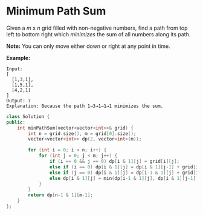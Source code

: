 #  Minimum Path Sum

Given a *m* x *n* grid filled with non-negative numbers, find a path from top left to bottom right which *minimizes* the sum of all numbers along its path.

**Note:** You can only move either down or right at any point in time.

**Example:**

```
Input:
[
  [1,3,1],
  [1,5,1],
  [4,2,1]
]
Output: 7
Explanation: Because the path 1→3→1→1→1 minimizes the sum.
```



```c++
class Solution {
public:
    int minPathSum(vector<vector<int>>& grid) {
        int n = grid.size(), m = grid[0].size();
        vector<vector<int>> dp(2, vector<int>(m));

        for (int i = 0; i < n; i++) {
            for (int j = 0; j < m; j++) {
                if (i == 0 && j == 0) dp[i & 1][j] = grid[i][j];
                else if (i == 0) dp[i & 1][j] = dp[i & 1][j-1] + grid[i][j];
                else if (j == 0) dp[i & 1][j] = dp[i-1 & 1][j] + grid[i][j];
                else dp[i & 1][j] = min(dp[i-1 & 1][j], dp[i & 1][j-1]) + grid[i][j];
            }
        }
        return dp[n-1 & 1][m-1];
    } 
};
```



